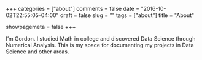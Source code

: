 +++
categories = ["about"]
comments = false
date = "2016-10-02T22:55:05-04:00"
draft = false
slug = ""
tags = ["about"]
title = "About"

showpagemeta = false
+++

I’m Gordon. I studied Math in college and discovered Data Science through Numerical Analysis. This is my space for documenting my projects in Data Science and other areas.

